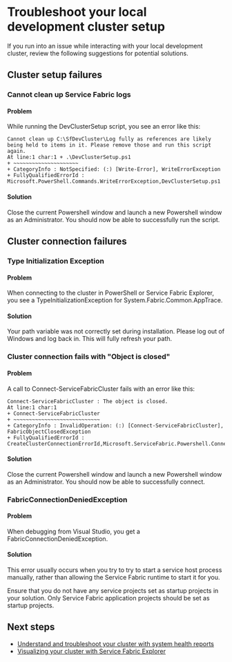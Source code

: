 <properties
   pageTitle="Troubleshoot your local cluster setup"
   description="This article covers a set of suggestions for troubleshooting your local development cluster"
   services="service-fabric"
   documentationCenter=".net"
   authors="seanmck"
   manager="timlt"
   editor=""/>

<tags
   ms.service="service-fabric"
   ms.devlang="dotNet"
   ms.topic="article"
   ms.tgt_pltfrm="NA"
   ms.workload="NA"
   ms.date="07/09/2015"
   ms.author="seanmck"/>

# Troubleshoot your local development cluster setup

If you run into an issue while interacting with your local development cluster, review the following suggestions for potential solutions.

## Cluster setup failures

### Cannot clean up Service Fabric logs

#### Problem

While running the DevClusterSetup script, you see an error like this:

    Cannot clean up C:\SfDevCluster\Log fully as references are likely being held to items in it. Please remove those and run this script again.
    At line:1 char:1 + .\DevClusterSetup.ps1
    + ~~~~~~~~~~~~~~~~~~~~~
    + CategoryInfo : NotSpecified: (:) [Write-Error], WriteErrorException
    + FullyQualifiedErrorId : Microsoft.PowerShell.Commands.WriteErrorException,DevClusterSetup.ps1


#### Solution

Close the current Powershell window and launch a new Powershell window as an Administrator. You should now be able to successfully run the script.

## Cluster connection failures

### Type Initialization Exception

#### Problem

When connecting to the cluster in PowerShell or Service Fabric Explorer, you see a TypeInitializationException for System.Fabric.Common.AppTrace.

#### Solution

Your path variable was not correctly set during installation. Please log out of Windows and log back in. This will fully refresh your path.

### Cluster connection fails with "Object is closed"

#### Problem

A call to Connect-ServiceFabricCluster fails with an error like this:

    Connect-ServiceFabricCluster : The object is closed.
    At line:1 char:1
    + Connect-ServiceFabricCluster
    + ~~~~~~~~~~~~~~~~~~~~~~~~~~~~
    + CategoryInfo : InvalidOperation: (:) [Connect-ServiceFabricCluster], FabricObjectClosedException
    + FullyQualifiedErrorId : CreateClusterConnectionErrorId,Microsoft.ServiceFabric.Powershell.ConnectCluster

#### Solution

Close the current Powershell window and launch a new Powershell window as an Administrator. You should now be able to successfully connect.

### FabricConnectionDeniedException

#### Problem

When debugging from Visual Studio, you get a FabricConnectionDeniedException.

#### Solution

This error usually occurs when you try to try to start a service host process manually, rather than allowing the Service Fabric runtime to start it for you.

Ensure that you do not have any service projects set as startup projects in your solution. Only Service Fabric application projects should be set as startup projects.


## Next steps

- [Understand and troubleshoot your cluster with system health reports](service-fabric-understand-and-troubleshoot-with-system-health-reports.md)
- [Visualizing your cluster with Service Fabric Explorer](service-fabric-visualizing-your-cluster.md)
